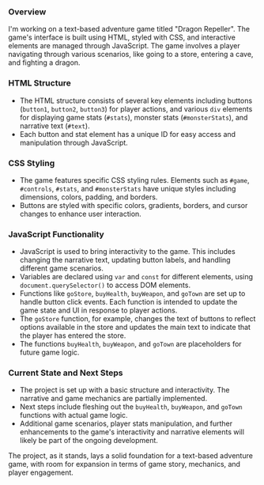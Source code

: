 ### Overview
I'm working on a text-based adventure game titled "Dragon Repeller". The game's interface is built using HTML, styled with CSS, and interactive elements are managed through JavaScript. The game involves a player navigating through various scenarios, like going to a store, entering a cave, and fighting a dragon.

### HTML Structure
- The HTML structure consists of several key elements including buttons (`button1`, `button2`, `button3`) for player actions, and various `div` elements for displaying game stats (`#stats`), monster stats (`#monsterStats`), and narrative text (`#text`).
- Each button and stat element has a unique ID for easy access and manipulation through JavaScript.

### CSS Styling
- The game features specific CSS styling rules. Elements such as `#game`, `#controls`, `#stats`, and `#monsterStats` have unique styles including dimensions, colors, padding, and borders.
- Buttons are styled with specific colors, gradients, borders, and cursor changes to enhance user interaction.

### JavaScript Functionality
- JavaScript is used to bring interactivity to the game. This includes changing the narrative text, updating button labels, and handling different game scenarios.
- Variables are declared using `var` and `const` for different elements, using `document.querySelector()` to access DOM elements.
- Functions like `goStore`, `buyHealth`, `buyWeapon`, and `goTown` are set up to handle button click events. Each function is intended to update the game state and UI in response to player actions.
- The `goStore` function, for example, changes the text of buttons to reflect options available in the store and updates the main text to indicate that the player has entered the store.
- The functions `buyHealth`, `buyWeapon`, and `goTown` are placeholders for future game logic.

### Current State and Next Steps
- The project is set up with a basic structure and interactivity. The narrative and game mechanics are partially implemented.
- Next steps include fleshing out the `buyHealth`, `buyWeapon`, and `goTown` functions with actual game logic.
- Additional game scenarios, player stats manipulation, and further enhancements to the game's interactivity and narrative elements will likely be part of the ongoing development.

The project, as it stands, lays a solid foundation for a text-based adventure game, with room for expansion in terms of game story, mechanics, and player engagement.
